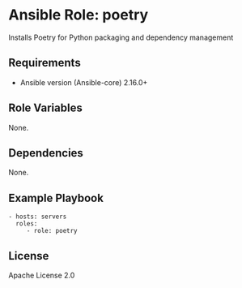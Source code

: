 # Ansible Role: poetry

Installs Poetry for Python packaging and dependency management

## Requirements

* Ansible version (Ansible-core) 2.16.0+

## Role Variables

None.

## Dependencies

None.

## Example Playbook

    - hosts: servers
      roles:
         - role: poetry

## License

Apache License 2.0
